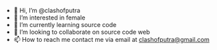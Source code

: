 - 👋 Hi, I’m @clashofputra
- 👀 I’m interested in female
- 🌱 I’m currently learning source code
- 💞️ I’m looking to collaborate on source code web
- 📫 How to reach me contact me via email at clashofputra@gmail.com


<!---
clashofputra/clashofputra is a ✨ special ✨ repository because its `README.md` (this file) appears on your GitHub profile.
You can click the Preview link to take a look at your changes.
--->
